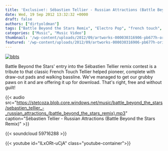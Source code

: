 ```yaml
---
title: 'Exclusive!: Sébastien Tellier - Russian Attractions (Battle Beyond the Stars Remix)'
date: Wed, 19 Sep 2012 13:32:32 +0000
draft: false
authors: ["dirtyoldman"]
tags: ["Battle Beyond the Stars Remix", "Electro Pop", "french touch", "Official Music Video", "Russian Attractions", "Sébastien Tellier", "south africa"]
categories: ["Music", "Music Video"]
thumbnail: '/wp-content/uploads/2012/09/artworks-000030316906-pb677h-original-150x150.jpg'
featured: '/wp-content/uploads/2012/09/artworks-000030316906-pb677h-original-304x190.jpg'
---
```


[![](/wp-content/uploads/2012/09/artworks-000030316906-pb677h-original.jpg "bbts")](/2012/09/19/exclusive-sebastien-tellier-russian-attractions-battle-beyond-the-stars-remix/artworks-000030316906-pb677h-original/)

Battle Beyond the Stars' entry into the Sébastien Tellier remix contest is a tribute to that classic French Touch Tellier helped pioneer, complete with draw-out pads and walking bassline. We've managed to get our grubby paws on it and are offering it up for download. That's right, free and without guilt!

{{< audio
    src="https://stetcoza.blob.core.windows.net/music/battle_beyond_the_stars/sebastien_tellier_-_russian_attractions_(battle_beyond_the_stars_remix).mp3"
    caption="Sébastien Tellier - Russian Attractions (Battle Beyond the Stars Remix)" >}}

{{< soundcloud 59716288 >}}

{{< youtube id="ILxORt-uCjA" class="youtube-container">}}
